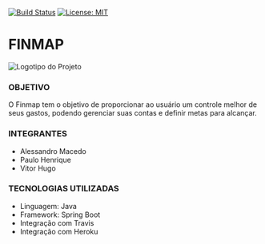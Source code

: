 [![Build Status](https://travis-ci.org/PauloHartwig/finmap-api.svg?branch=master)](https://travis-ci.org/PauloHartwig/finmap-api)
[![License: MIT](https://img.shields.io/badge/License-MIT-yellow.svg)](https://github.com/PauloHartwig/finmap-api/blob/master/LICENSE)
# FINMAP

![Logotipo do Projeto](https://github.com/PauloHartwig/finmap-api/blob/master/Documentos/Logo.png)

### OBJETIVO
O Finmap tem o objetivo de proporcionar ao usuário um controle melhor de seus gastos, podendo gerenciar suas contas e definir metas para alcançar.

### INTEGRANTES
* Alessandro Macedo
* Paulo Henrique
* Vitor Hugo

### TECNOLOGIAS UTILIZADAS
* Linguagem: Java
* Framework: Spring Boot
* Integração com Travis
* Integração com Heroku

